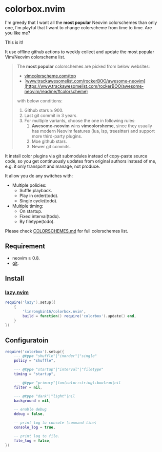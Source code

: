 # colorbox.nvim

I'm greedy that I want all the **most popular** Neovim colorschemes than only one, I'm playful that I want to change colorscheme from time to time. Are you like me?

This is it!

It use offline github actions to weekly collect and update the most popular Vim/Neovim colorscheme list.

> The **most popular** colorschemes are picked from below websites:
>
> - [vimcolorscheme.com/top](https://vimcolorschemes.com/top)
> - [www.trackawesomelist.com/rockerBOO/awesome-neovim](https://www.trackawesomelist.com/rockerBOO/awesome-neovim/readme/#colorscheme)
>
> with below conditions:
>
> 1. Github stars &ge; 900.
> 2. Last git commit in 3 years.
> 3. For multiple variants, choose the one in following rules:
>    1. **Awesome-neovim** wins **vimcolorsheme**, since they usually has modern Neovim features (lua, lsp, treesitter) and support more third-party plugins.
>    2. Moe github stars.
>    3. Newer git commits.

It install color plugins via git submodules instead of copy-paste source code, so you get continuously updates from original authors instead of me, e.g. it only transport and manage, not produce.

It allow you do any switches with:

- Multiple policies:
  - Suffle playback.
  - Play in order(todo).
  - Single cycle(todo).
- Multiple timing:
  - On startup.
  - Fixed interval(todo).
  - By filetype(todo).

Please check [COLORSCHEMES.md](https://github.com/linrongbin16/colorbox.nvim/blob/main/COLORSCHEMES.md) for full colorschemes list.

## Requirement

- neovim &ge; 0.8.
- [git](https://git-scm.com/).

## Install

### [lazy.nvim](https://github.com/folke/lazy.nvim)

```lua
require('lazy').setup({
    {
        'linrongbin16/colorbox.nvim',
        build = function() require('colorbox').update() end,
    }
})
```

## Configuratoin

```lua
require('colorbox').setup({
    --- @type "shuffle"|"inorder"|"single"
    policy = "shuffle",

    --- @type "startup"|"interval"|"filetype"
    timing = "startup",

    --- @type "primary"|fun(color:string):boolean|nil
    filter = nil,

    --- @type "dark"|"light"|nil
    background = nil,

    -- enable debug
    debug = false,

    -- print log to console (command line)
    console_log = true,

    -- print log to file.
    file_log = false,
})
```
